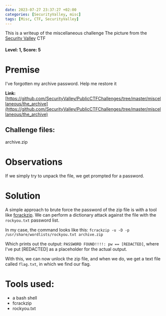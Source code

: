 ```yaml
---
date: 2023-07-27 23:37:27 +02:00
categories: [SecurityValley, misc]
tags: [Misc, CTF, SecurityValley]
---
```

This is a writeup of the miscellaneous challenge The picture from the [Security Valley](https://ctf.securityvalley.org) CTF
#### Level: 1, Score: 5
# Premise
I've forgotten my archive password. Help me restore it

**Link:** [https://github.com/SecurityValley/PublicCTFChallenges/tree/master/miscellaneous/the_archive](https://github.com/SecurityValley/PublicCTFChallenges/tree/master/miscellaneous/the_archive)
## Challenge files:
archive.zip
# Observations
If we simply try to unpack the file, we get prompted for a password.

# Solution
A simple approach to brute force the password of the zip file is with a tool like [fcrackzip](https://www.kali.org/tools/fcrackzip/).
We can perform a dictionary attack against the file with the `rockyou.txt` password list.

In my case, the command looks like this: 
`fcrackzip -u -D -p /usr/share/wordlists/rockyou.txt archive.zip`

Which prints out the output:
`PASSWORD FOUND!!!!: pw == [REDACTED]`, where I've put [REDACTED] as a placeholder for the actual output.

With this, we can now unlock the zip file, and when we do, we get a text file called `flag.txt`, in which we find our flag.

# Tools used:
 - a bash shell
 - fcrackzip
 - rockyou.txt